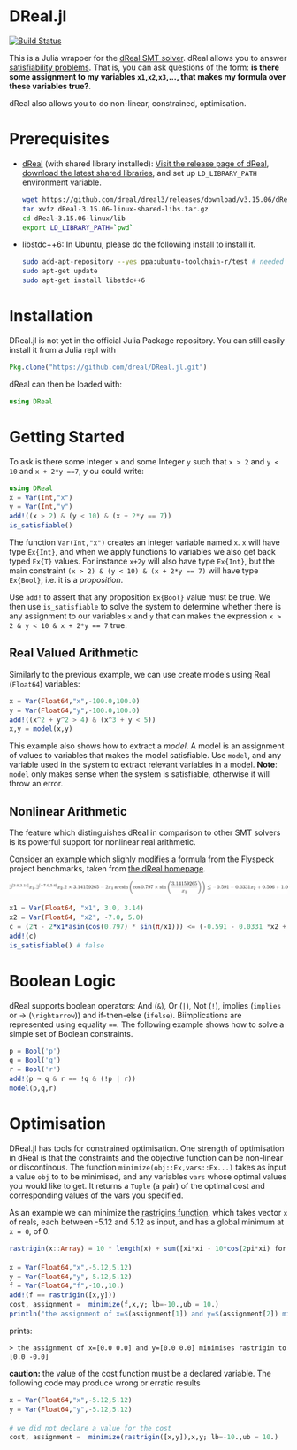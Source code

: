 # DReal.jl

[![Build Status](https://travis-ci.org/dreal/DReal.jl.svg?branch=master)](https://travis-ci.org/dreal/DReal.jl)

This is a Julia wrapper for the [dReal SMT solver](https://dreal.github.io/).
dReal allows you to answer [satisfiability problems](http://en.wikipedia.org/wiki/Satisfiability_modulo_theories).  That is, you can ask questions of the form: __is there some assignment to my variables `x1`,`x2`,`x3`,..., that makes my formula over these variables true?__.

dReal also allows you to do non-linear, constrained, optimisation.

# Prerequisites

 - [dReal](https://github.com/dreal/dreal3) (with shared library
   installed):
   [Visit the release page of dReal](https://github.com/dreal/dreal3/releases),
   [download the latest shared libraries](https://github.com/dreal/dreal3/releases/download/v3.15.06/dReal-3.15.06-linux-shared-libs.tar.gz),
   and set up `LD_LIBRARY_PATH` environment variable.

    ```bash
    wget https://github.com/dreal/dreal3/releases/download/v3.15.06/dReal-3.15.06-linux-shared-libs.tar.gz
    tar xvfz dReal-3.15.06-linux-shared-libs.tar.gz
    cd dReal-3.15.06-linux/lib
    export LD_LIBRARY_PATH=`pwd`
    ```
 - libstdc++6: In Ubuntu, please do the following install to install it.

    ```bash
    sudo add-apt-repository --yes ppa:ubuntu-toolchain-r/test # needed for 12.04
    sudo apt-get update
    sudo apt-get install libstdc++6
    ```

# Installation
DReal.jl is not yet in the official Julia Package repository.  You can still easily install it from a Julia repl with

```julia
Pkg.clone("https://github.com/dreal/DReal.jl.git")
```

dReal can then be loaded with:

```julia
using DReal
```

# Getting Started

To ask is there some Integer `x` and some Integer `y` such that `x > 2` and `y < 10` and `x + 2*y ==7`, y ou could write:

```julia
using DReal
x = Var(Int,"x")
y = Var(Int,"y")
add!((x > 2) & (y < 10) & (x + 2*y == 7))
is_satisfiable()
```

The function `Var(Int,"x")` creates an integer variable named `x`.  `x` will have type `Ex{Int}`, and when we apply functions to variables we also get back typed `Ex{T}` values.  For instance `x+2y` will also have type `Ex{Int}`, but the main constraint `(x > 2) & (y < 10) & (x + 2*y == 7)` will have type `Ex{Bool}`, i.e. it is a *proposition*.

Use `add!` to assert that any proposition `Ex{Bool}` value must be true. We then use `is_satisfiable` to solve the system to determine whether there is any assignment to our variables `x` and `y` that can makes the expression `x > 2 & y < 10 & x + 2*y == 7` true.

## Real Valued Arithmetic

Similarly to the previous example, we can use create models using Real (`Float64`) variables:

```julia
x = Var(Float64,"x",-100.0,100.0)
y = Var(Float64,"y",-100.0,100.0)
add!((x^2 + y^2 > 4) & (x^3 + y < 5))
x,y = model(x,y)
```

This example also shows how to extract a *model*. A model is an assignment of  values to variables that makes the model satisfiable.  Use `model`, and any variable used in the system to extract relevant variables in a model.  __Note__: `model` only makes sense when the system is satisfiable, otherwise it will throw an error.

## Nonlinear Arithmetic

The feature which distinguishes dReal in comparison to other SMT solvers is its powerful support for nonlinear real arithmetic.

Consider an example which slighly modifies a formula from the Flyspeck project benchmarks, taken from [the dReal homepage](http://dreal.github.io/).

![flyspeckimage](images/eq.png?raw=true)

```julia
x1 = Var(Float64, "x1", 3.0, 3.14)
x2 = Var(Float64, "x2", -7.0, 5.0)
c = (2π - 2*x1*asin(cos(0.797) * sin(π/x1))) <= (-0.591 - 0.0331 *x2 + 0.506 + 1.0)
add!(c)
is_satisfiable() # false
```

# Boolean Logic

dReal supports boolean operators: And (`&`), Or (`|`), Not (`!`), implies (`implies` or → (`\rightarrow`))   and if-then-else (`ifelse`).  Bi­implications are
represented using equality `==`.  The following example shows how to solve a simple set of Boolean constraints.

```julia
p = Bool('p')
q = Bool('q')
r = Bool('r')
add!(p → q & r == !q & (!p | r))
model(p,q,r)
```

# Optimisation

DReal.jl has tools for constrained optimisation.  One strength of optimisation in dReal is that the constraints and the objective function can be non-linear or discontinous.  The function `minimize(obj::Ex,vars::Ex...)` takes as input a value `obj` to to be minimised, and any variables `vars` whose optimal values you would like to get.  It returns a `Tuple` (a pair) of the optimal cost and corresponding values of the vars you specified.

As an example we can minimize the [rastrigins function](http://en.wikipedia.org/wiki/Rastrigin_function), which takes vector `x` of reals, each between -5.12 and 5.12  as input, and has a global minimum at `x = 0`, of 0.

```julia
rastrigin(x::Array) = 10 * length(x) + sum([xi*xi - 10*cos(2pi*xi) for xi in x])

x = Var(Float64,"x",-5.12,5.12)
y = Var(Float64,"y",-5.12,5.12)
f = Var(Float64,"f",-10.,10.)
add!(f == rastrigin([x,y]))
cost, assignment =  minimize(f,x,y; lb=-10.,ub = 10.)
println("the assignment of x=$(assignment[1]) and y=$(assignment[2]) minimises rastrigin to $cost")
```

prints:

```
> the assignment of x=[0.0 0.0] and y=[0.0 0.0] minimises rastrigin to [0.0 -0.0]
```

__caution:__ the value of the cost function must be a declared variable.  The following code may produce wrong or erratic results

```julia
x = Var(Float64,"x",-5.12,5.12)
y = Var(Float64,"y",-5.12,5.12)

# we did not declare a value for the cost
cost, assignment =  minimize(rastrigin([x,y]),x,y; lb=-10.,ub = 10.)
```
